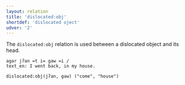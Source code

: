 ```yaml
---
layout: relation
title: 'dislocated:obj'
shortdef: 'dislocated oject'
udver: '2'
---
```


The `dislocated:obj` relation is used between a dislocated object and its head. 

~~~ sdparse
agar jʔan =t i= gaw =i / 
text_en: I went back, in my house.

dislocated:obj(jʔan, gaw) ("come", "house")
~~~

<!-- Interlanguage links updated Po 11. listopadu 2024, 20:10:52 CET -->
